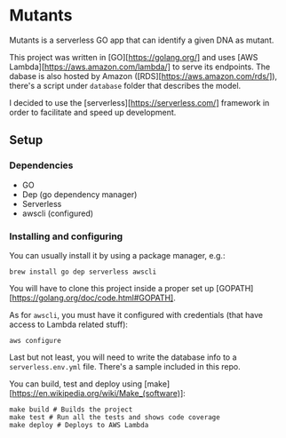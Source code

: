 # Mutants

Mutants is a serverless GO app that can identify a given DNA as mutant.

This project was written in [GO][https://golang.org/] and uses [AWS Lambda][https://aws.amazon.com/lambda/] to serve its endpoints. 
The dabase is also hosted by Amazon ([RDS][https://aws.amazon.com/rds/]), there's a script under `database` folder that describes the model.

I decided to use the [serverless][https://serverless.com/] framework in order to facilitate and speed up development.

## Setup

### Dependencies

- GO
- Dep (go dependency manager)
- Serverless
- awscli (configured)

### Installing and configuring

You can usually install it by using a package manager, e.g.:
```
brew install go dep serverless awscli
```

You will have to clone this project inside a proper set up [GOPATH][https://golang.org/doc/code.html#GOPATH].

As for `awscli`, you must have it configured with credentials (that have access to Lambda related stuff):
```
aws configure
```

Last but not least, you will need to write the database info to a `serverless.env.yml` file. There's a sample included in this repo.

You can build, test and deploy using [make][https://en.wikipedia.org/wiki/Make_(software)]:

```
make build # Builds the project
make test # Run all the tests and shows code coverage
make deploy # Deploys to AWS Lambda
```


